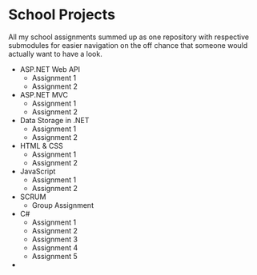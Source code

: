 # School Projects

All my school assignments summed up as one repository with respective submodules for easier navigation on the off chance that someone would actually want to have a look.

-   ASP&#46;NET Web API
    -   Assignment 1
    -   Assignment 2
-   ASP&#46;NET MVC
    -   Assignment 1
    -   Assignment 2
-   Data Storage in .NET
    -   Assignment 1
    -   Assignment 2
-   HTML & CSS
    -   Assignment 1
    -   Assignment 2
-   JavaScript
    -   Assignment 1
    -   Assignment 2
-   SCRUM
    -   Group Assignment
-   C#
    -   Assignment 1
    -   Assignment 2
    -   Assignment 3
    -   Assignment 4
    -   Assignment 5
-
